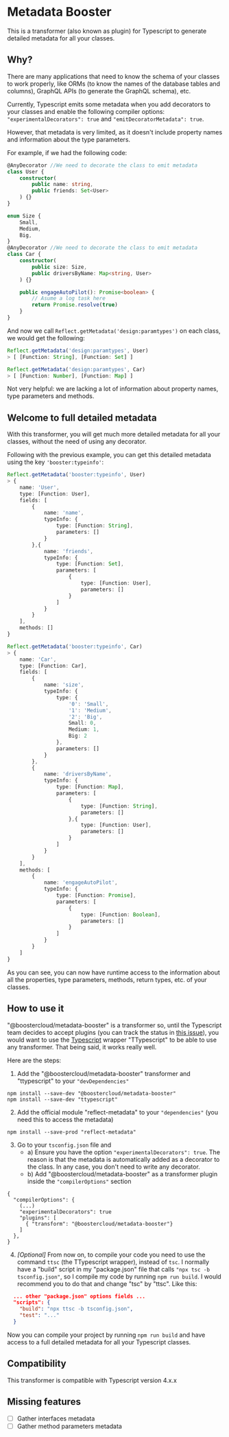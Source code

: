 # Metadata Booster
This is a transformer (also known as plugin) for Typescript to generate detailed metadata for all your classes.

## Why?
There are many applications that need to know the schema of your classes to work properly, like ORMs (to know the names of the database tables and columns), GraphQL APIs (to generate the GraphQL schema), etc.

Currently, Typescript emits some metadata when you add decorators to your classes and enable the following compiler options: `"experimentalDecorators": true` and `"emitDecoratorMetadata": true`.

However, that metadata is very limited, as it doesn't include property names and information about the type parameters.

For example, if we had the following code:
```typescript
@AnyDecorator //We need to decorate the class to emit metadata
class User {
    constructor(
        public name: string,
        public friends: Set<User>
    ) {}
}

enum Size {
    Small,
    Medium,
    Big,
}
@AnyDecorator //We need to decorate the class to emit metadata
class Car {
    constructor(
        public size: Size,
        public driversByName: Map<string, User>
    ) {}

    public engageAutoPilot(): Promise<boolean> {
        // Asume a log task here
        return Promise.resolve(true)
    }
}
```
And now we call `Reflect.getMetadata('design:paramtypes')` on each class, we would get the following:
```typescript
Reflect.getMetadata('design:paramtypes', User)
> [ [Function: String], [Function: Set] ]

Reflect.getMetadata('design:paramtypes', Car)
> [ [Function: Number], [Function: Map] ]
```
Not very helpful: we are lacking a lot of information about property names, type parameters and methods.

## Welcome to full detailed metadata
With this transformer, you will get much more detailed metadata for all your classes, without the need of using any decorator.

Following with the previous example, you can get this detailed metadata using the key `'booster:typeinfo'`:
```typescript
Reflect.getMetadata('booster:typeinfo', User)
> {
    name: 'User',
    type: [Function: User],
    fields: [
        {
            name: 'name',
            typeInfo: {
                type: [Function: String],
                parameters: []
            }
        },{
            name: 'friends',
            typeInfo: {
                type: [Function: Set],
                parameters: [
                    {
                        type: [Function: User],
                        parameters: []
                    }
                ]
            }
        }
    ],
    methods: []
}

Reflect.getMetadata('booster:typeinfo', Car)
> {
    name: 'Car',
    type: [Function: Car],
    fields: [
        {
            name: 'size',
            typeInfo: {
                type: {
                    '0': 'Small',
                    '1': 'Medium',
                    '2': 'Big',
                    Small: 0,
                    Medium: 1,
                    Big: 2
                },
                parameters: []
            }
        },
        {
            name: 'driversByName',
            typeInfo: {
                type: [Function: Map],
                parameters: [
                    {
                        type: [Function: String],
                        parameters: []
                    },{
                        type: [Function: User],
                        parameters: []
                    }
                ]
            }
        }
    ],
    methods: [
        {
            name: 'engageAutoPilot',
            typeInfo: {
                type: [Function: Promise],
                parameters: [
                    {
                        type: [Function: Boolean],
                        parameters: []
                    }
                ]
            }
        }
    ]
}
```
As you can see, you can now have runtime access to the information about all the properties, type parameters, methods, return types, etc. of your classes.

## How to use it
"@boostercloud/metadata-booster" is a transformer so, until the Typescript team decides to accept plugins (you can track the status in [this issue](https://github.com/microsoft/TypeScript/issues/14419)), you would want to use the [Typescript](https://github.com/cevek/ttypescript) wrapper "TTypescript" to be able to use any transformer. That being said, it works really well.

Here are the steps:
1. Add the "@boostercloud/metadata-booster" transformer and "ttypescript" to your `"devDependencies"`
```shell
npm install --save-dev "@boostercloud/metadata-booster"
npm install --save-dev "ttypescript"
```
2. Add the official module "reflect-metadata" to your `"dependencies"` (you need this to access the metadata)
```shell
npm install --save-prod "reflect-metadata"
```
3. Go to your `tsconfig.json` file and
   - a) Ensure you have the option `"experimentalDecorators": true`. The reason is that the metadata is automatically added as a decorator to the class. In any case, you don't need to write any decorator.
   - b) Add "@boostercloud/metadata-booster" as a transformer plugin inside the `"compilerOptions"` section
```shell
{
  "compilerOptions": {
    (...)
    "experimentalDecorators": true
    "plugins": [
      { "transform": "@boostercloud/metadata-booster"}
    ]
  },
}
```
4. _[Optional]_ From now on, to compile your code you need to use the command `ttsc` (the TTypescript wrapper), instead of `tsc`. I normally have a "build" script in my "package.json" file that calls `"npx tsc -b tsconfig.json"`, so I compile my code by running `npm run build`. I would recommend you to do that and change "tsc" by "ttsc". Like this:
```json
  ... other "package.json" options fields ...
  "scripts": {
    "build": "npx ttsc -b tsconfig.json",
    "test": "..."
  }
```

Now you can compile your project by running `npm run build` and have access to a full detailed metadata for all your Typescript classes.

## Compatibility
This transformer is compatible with Typescript version 4.x.x

## Missing features
- [ ] Gather interfaces metadata
- [ ] Gather method parameters metadata
